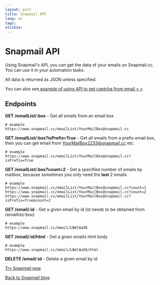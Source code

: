 ```yaml
---
layout: post
title: Snapmail API
lang: en
tags: 
stickie: 
---
```


# Snapmail API

Using Snapmail's API, you can get the data of your emails on Snapmail.cc. 
You can use it in your automation tasks. 

All data is returned as JSON unless specified.

You can also see<a target="_blank" href="https://www.snapmail.cc/blog/en/2020/01/05/automation-test.html"> example of using API to get captcha from email > > </a>

## Endpoints

**GET    /emailList/:box** - Get all emails from an email box
```
# example
https://www.snapmail.cc/emailList/YourMailBox@snapmail.cc
```

**GET    /emailList/:box?isPrefix=True** - Get all emails from a prefix email box, then you can get email from YourMailBox2233@snapmail.cc etc.
```
# example
https://www.snapmail.cc/emailList/YourMailBox@snapmail.cc?isPrefix=True
```

**GET    /emailList/:box?count=2** - Get a specified number of emails by mailbox, because sometimes you only need the **last** 2 emails
```
# example
https://www.snapmail.cc/emailList/YourMailBox@snapmail.cc?count=1
https://www.snapmail.cc/emailList/YourMailBox@snapmail.cc?count=2
https://www.snapmail.cc/emailList/YourMailBox@snapmail.cc?isPrefix=True&count=2
```

**GET    /email/:id** - Get a given email by id (id needs to be obtained from /emaillist/:box)
```
# example
https://www.snapmail.cc/email/LBmlAa56
```

**GET    /email/:id/html** - Get a given emails html body
```
# example
https://www.snapmail.cc/email/LBmlAa56/html
```

**DELETE /email/:id** - Delete a given email by id


<a target="_blank" href="https://www.snapmail.cc"><i class="fa fa-envelope a"></i> Try Snapmail now</a>

<a href="https://www.snapmail.cc/blog/"><i class="fa fa-arrow-circle-left"></i> Back to Snapmail blog</a>
